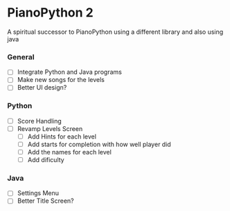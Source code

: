 # PianoPython 2
A spiritual successor to PianoPython using a different library and also using java

### General
- [ ] Integrate Python and Java programs
- [ ] Make new songs for the levels  
- [ ] Better UI design?
### Python
- [ ] Score Handling
- [ ] Revamp Levels Screen
    - [ ] Add Hints for each level
    - [ ] Add starts for completion with how well player did
    - [ ] Add the names for each level
    - [ ] Add dificulty

### Java
- [ ] Settings Menu
- [ ] Better Title Screen?  
